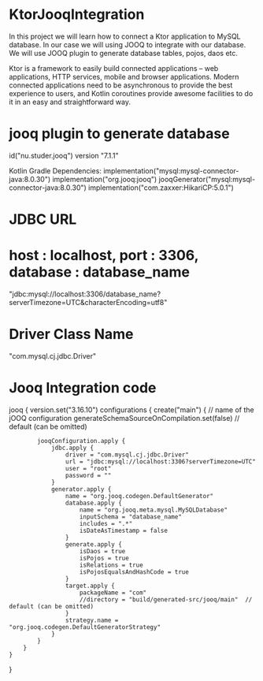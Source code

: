 # KtorJooqIntegration

In this project we will learn how to connect a Ktor application to MySQL database. In our case we will using  JOOQ to integrate with our database.
We will use JOOQ plugin to generate database tables, pojos, daos etc.

Ktor is a framework to easily build connected applications – web applications, HTTP services, mobile and browser applications. Modern connected applications need to be asynchronous to provide the best experience to users, and Kotlin coroutines provide awesome facilities to do it in an easy and straightforward way.

# jooq plugin to generate database
id("nu.studer.jooq") version "7.1.1"

Kotlin Gradle Dependencies:
implementation("mysql:mysql-connector-java:8.0.30")
implementation("org.jooq:jooq")
jooqGenerator("mysql:mysql-connector-java:8.0.30")
implementation("com.zaxxer:HikariCP:5.0.1")

#  JDBC URL
#  host : localhost, port : 3306, database : database_name
"jdbc:mysql://localhost:3306/database_name?serverTimezone=UTC&characterEncoding=utf8"

#  Driver Class Name
"com.mysql.cj.jdbc.Driver"


# Jooq Integration code
jooq {
    version.set("3.16.10")
    configurations {
        create("main") {  // name of the jOOQ configuration
            generateSchemaSourceOnCompilation.set(false)  // default (can be omitted)

            jooqConfiguration.apply {
                jdbc.apply {
                    driver = "com.mysql.cj.jdbc.Driver"
                    url = "jdbc:mysql://localhost:3306?serverTimezone=UTC"
                    user = "root"
                    password = ""
                }
                generator.apply {
                    name = "org.jooq.codegen.DefaultGenerator"
                    database.apply {
                        name = "org.jooq.meta.mysql.MySQLDatabase"
                        inputSchema = "database_name"
                        includes = ".*"
                        isDateAsTimestamp = false
                    }
                    generate.apply {
                        isDaos = true
                        isPojos = true
                        isRelations = true
                        isPojosEqualsAndHashCode = true
                    }
                    target.apply {
                        packageName = "com"
                        //directory = "build/generated-src/jooq/main"  // default (can be omitted)
                    }
                    strategy.name = "org.jooq.codegen.DefaultGeneratorStrategy"
                }
            }
        }
    }
}
